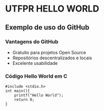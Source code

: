 # UTFPR HELLO WORLD

## Exemplo de uso do GitHub

### Vantagens do GitHub
+ Gratuito para projetos Open Source
+ Repositórios descentralizados e locais
+ Excelente usabilidade

### Código Hello World em C
```
#include <stdio.h>
int main(){
    printf("Hello World");
    return 0;    
} 
```